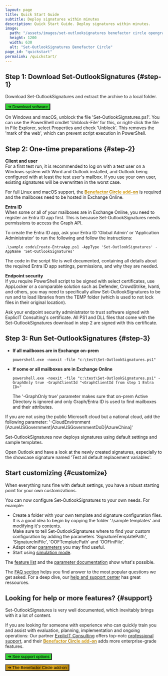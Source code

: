 ```yaml
---
layout: page
title: Quick Start Guide
subtitle: Deploy signatures within minutes
description: Quick Start Guide. Deploy signatures within minutes.
image:
  path: "/assets/images/set-outlooksignatures benefactor circle opengraph1200x630.png"
  height: 1200
  width: 630
  alt: "Set-OutlookSignatures Benefactor Circle"
page_id: "quickstart"
permalink: /quickstart/
---
```

## Step 1: Download Set-OutlookSignatures {#step-1}
Download Set-OutlookSignatures and extract the archive to a local folder.

<p><a href="https://github.com/Set-OutlookSignatures/Set-OutlookSignatures/releases"><button class="button is-link is-normal is-hover has-text-black has-text-weight-bold" style="background-color: limegreen">➔ Download software</button></a></p>

On Windows and macOS, unblock the file 'Set-OutlookSignatures.ps1'. You can use the PowerShell cmdlet 'Unblock-File' for this, or right-click the file in File Explorer, select Properties and check 'Unblock'. This removes the 'mark of the web', which can prevent script execution in PowerShell.


## Step 2: One-time preparations {#step-2}
**Client and user**  
For a first test run, it is recommended to log on with a test user on a Windows system with Word and Outlook installed, and Outlook being configured with at least the test user's mailbox. If you use your own user, existing signatures will be overwritten in the worst case.

For full Linux and macOS support, the <a href="/benefactorcircle"><span style="font-weight: bold; background-image: linear-gradient(to right, darkgoldenrod, goldenrod, darkgoldenrod, goldenrod, darkgoldenrod); background-clip: text; color: transparent;">Benefactor Circle add-on</span></a> is required and the mailboxes need to be hosted in Exchange Online.

**Entra ID**  
When some or all of your mailboxes are in Exchange Online, you need to register an Entra ID app first. This is because Set-OutlookSignatures needs permissions to access the Graph API.

To create the Entra ID app, ask your Entra ID 'Global Admin' or 'Application Administrator' to run the following and follow the instructions:
```
.\sample code\Create-EntraApp.ps1 -AppType 'Set-OutlookSignatures' -AppName 'Set-OutlookSignatures'
```

The code in the script file is well documented, containing all details about the required Entra ID app settings, permissions, and why they are needed.

**Endpoint security**  
If you require PowerShell script to be signed with select certificates, use AppLocker or a comparable solution such as Defender, CrowdStrike, Ivanti, and others, you may need to specifically allow Set-OutlookSignatures to be run and to load libraries from the TEMP folder (which is used to not lock files in their original location).

Ask your endpoint security administrator to trust software signed with ExplicIT Consulting's certificate. All PS1 and DLL files that come with the Set-OutlookSignatures download in step 2 are signed with this certificate.


## Step 3: Run Set-OutlookSignatures {#step-3}
- **If all mailboxes are in Exchange on-prem**
  ```
  powershell.exe -noexit -file "c:\test\Set-OutlookSignatures.ps1"
  ```

- **If some or all mailboxes are in Exchange Online**
  ```
  powershell.exe -noexit -file "c:\test\Set-OutlookSignatures.ps1" -GraphOnly true -GraphClientId "<GraphClientId from step 1 Entra ID>"
  ```
  The '-GraphOnly true' parameter makes sure that on-prem Active Directory is ignored and only Graph/Entra ID is used to find mailboxes and their attributes.

If you are not using the public Microsoft cloud but a national cloud, add the following parameter: '-CloudEnvironment \[AzureUSGovernment\|AzureUSGovernmentDoD\|AzureChina\]'

Set-OutlookSignatures now deploys signatures using default settings and sample templates.

Open Outlook and have a look at the newly created signatures, especially to the showcase signature named 'Test all default replacement variables'.


## Start customizing {#customize}
When everything runs fine with default settings, you have a robust starting point for your own customizations.

You can now configure Set-OutlookSignatures to your own needs. For example:
- Create a folder with your own template and signature configuration files.  
  It is a good idea to begin by copying the folder '.\sample templates' and modifying it's contents.  
  Make sure to tell Set-OutlookSignatures where to find your custom configuration by adding the parameters 'SignatureTemplatePath', 'SignatureIniFile', 'OOFTemplatePath' and 'OOFIniFile'.
- Adapt other [parameters](/parameters) you may find useful.
- Start using [simulation mode](/parameters#16-simulateuser).

The [feature list](/features) and the [parameter documentation](/parameters) show what's possible.

The [FAQ section](/faq) helps you find answer to the most popular questions we get asked. For a deep dive, our [help and support center](/help) has great ressources.


## Looking for help or more features? {#support}
Set-OutlookSignatures is very well documented, which inevitably brings with it a lot of content.

If you are looking for someone with experience who can quickly train you and assist with evaluation, planning, implementation and ongoing operations: Our partner <a href="https://explicitconsulting.at">ExplicIT Consulting</a> offers top-notc [professional support](/support), and their <a href="/benefactorcircle"><span style="font-weight: bold; background-image: linear-gradient(to right, darkgoldenrod, goldenrod, darkgoldenrod, goldenrod, darkgoldenrod); background-clip: text; color: transparent;">Benefactor Circle add-on</span></a> adds more enterprise-grade features.

<p><a href="/support"><button class="button is-link is-normal is-hover has-text-black has-text-weight-bold" style="background-color: limegreen">➔ See support options</button></a></p>

<p><a href="/benefactorcircle"><button class="button is-link is-normal is-hover has-text-black has-text-weight-bold" style="background-image: linear-gradient(to right, darkgoldenrod, goldenrod, darkgoldenrod, goldenrod, darkgoldenrod)">➔ The Benefactor Circle add-on</button></a></p>
